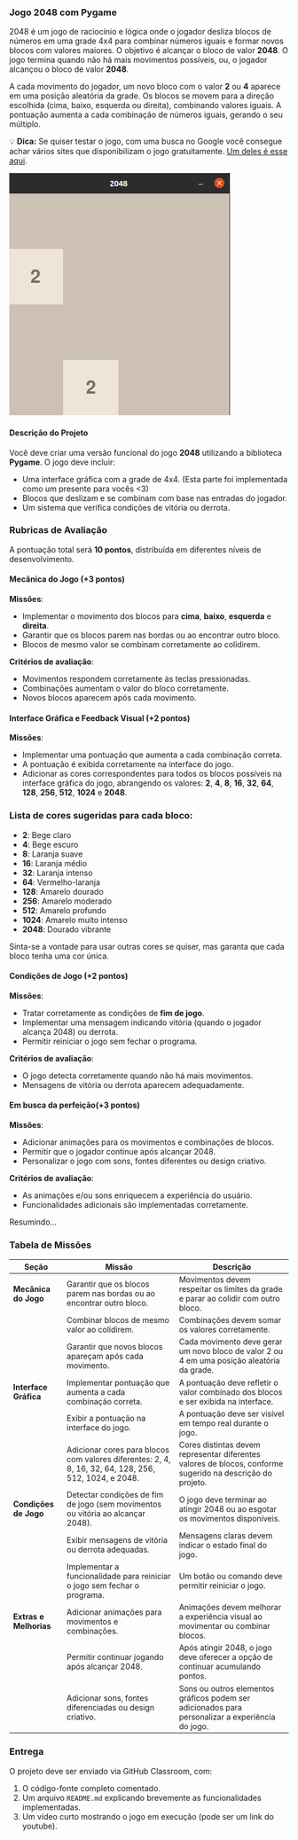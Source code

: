 ### Jogo 2048 com Pygame


2048 é um jogo de raciocínio e lógica onde o jogador desliza blocos de números em uma grade 4x4 para combinar números iguais e formar novos blocos com valores maiores. O objetivo é alcançar o bloco de valor **2048**. O jogo termina quando não há mais movimentos possíveis, ou, o jogador alcançou o bloco de valor **2048**.

A cada movimento do jogador, um novo bloco com o valor **2** ou **4** aparece em uma posição aleatória da grade. Os blocos se movem para a direção escolhida (cima, baixo, esquerda ou direita), combinando valores iguais. A pontuação aumenta a cada combinação de números iguais, gerando o seu múltiplo.

💡 **Dica:**  Se quiser testar o jogo, com uma busca no Google você consegue achar vários sites que disponibilizam o jogo gratuitamente. [Um deles é esse aqui](https://2048game.com/pt/). 



![2048](img/image.png)



#### Descrição do Projeto
Você deve criar uma versão funcional do jogo **2048** utilizando a biblioteca **Pygame**. O jogo deve incluir:
- Uma interface gráfica com a grade de 4x4. (Esta parte foi implementada como um presente para vocês <3)
- Blocos que deslizam e se combinam com base nas entradas do jogador.
- Um sistema que verifica condições de vitória ou derrota.


### Rubricas de Avaliação

A pontuação total será **10 pontos**, distribuída em diferentes níveis de desenvolvimento.

#### Mecânica do Jogo (+3 pontos)  

**Missões**:
- Implementar o movimento dos blocos para **cima**, **baixo**, **esquerda** e **direita**.
- Garantir que os blocos parem nas bordas ou ao encontrar outro bloco.
- Blocos de mesmo valor se combinam corretamente ao colidirem.

**Critérios de avaliação**:
- Movimentos respondem corretamente às teclas pressionadas.
- Combinações aumentam o valor do bloco corretamente.
- Novos blocos aparecem após cada movimento.


#### Interface Gráfica e Feedback Visual (+2 pontos)

**Missões**:

- Implementar uma pontuação que aumenta a cada combinação correta.
- A pontuação é exibida corretamente na interface do jogo.
- Adicionar as cores correspondentes para todos os blocos possíveis na interface gráfica do jogo, abrangendo os valores: **2**, **4**, **8**, **16**, **32**, **64**, **128**, **256**, **512**, **1024** e **2048**.

### Lista de cores sugeridas para cada bloco:
- **2**: Bege claro  
- **4**: Bege escuro  
- **8**: Laranja suave  
- **16**: Laranja médio  
- **32**: Laranja intenso  
- **64**: Vermelho-laranja  
- **128**: Amarelo dourado  
- **256**: Amarelo moderado  
- **512**: Amarelo profundo  
- **1024**: Amarelo muito intenso  
- **2048**: Dourado vibrante

Sinta-se a vontade para usar outras cores se quiser, mas garanta que cada bloco tenha uma cor única.



#### Condições de Jogo (+2 pontos)

**Missões**:
- Tratar corretamente as condições de **fim de jogo**.
- Implementar uma mensagem indicando vitória (quando o jogador alcança 2048) ou derrota.
- Permitir reiniciar o jogo sem fechar o programa.

**Critérios de avaliação**:
- O jogo detecta corretamente quando não há mais movimentos.
- Mensagens de vitória ou derrota aparecem adequadamente.


#### Em busca da perfeição(+3 pontos)

**Missões**:
- Adicionar animações para os movimentos e combinações de blocos.
- Permitir que o jogador continue após alcançar 2048.
- Personalizar o jogo com sons, fontes diferentes ou design criativo.

**Critérios de avaliação**:
- As animações e/ou sons enriquecem a experiência do usuário.
- Funcionalidades adicionais são implementadas corretamente.


Resumindo...
### Tabela de Missões

| **Seção**                  | **Missão**                                                                                                                   | **Descrição**                                                                                                                                           |
|----------------------------|-----------------------------------------------------------------------------------------------------------------------------|---------------------------------------------------------------------------------------------------------------------------------------------------------|
| **Mecânica do Jogo**       | Garantir que os blocos parem nas bordas ou ao encontrar outro bloco.                                                     | Movimentos devem respeitar os limites da grade e parar ao colidir com outro bloco.                                                                      |
|                            |  Combinar blocos de mesmo valor ao colidirem.                                                                             | Combinações devem somar os valores corretamente.                                                                                                        |
|                            | Garantir que novos blocos apareçam após cada movimento.                                                                  | Cada movimento deve gerar um novo bloco de valor 2 ou 4 em uma posição aleatória da grade.                                                              |
| **Interface Gráfica**      | Implementar pontuação que aumenta a cada combinação correta.                                                             | A pontuação deve refletir o valor combinado dos blocos e ser exibida na interface.                                                                      |
|                            |  Exibir a pontuação na interface do jogo.                                                                                  | A pontuação deve ser visível em tempo real durante o jogo.                                                                                              |
|                            | Adicionar cores para blocos com valores diferentes: 2, 4, 8, 16, 32, 64, 128, 256, 512, 1024, e 2048.                     | Cores distintas devem representar diferentes valores de blocos, conforme sugerido na descrição do projeto.                                              |
| **Condições de Jogo**      |  Detectar condições de fim de jogo (sem movimentos ou vitória ao alcançar 2048).                                           | O jogo deve terminar ao atingir 2048 ou ao esgotar os movimentos disponíveis.                                                                           |
|                            | Exibir mensagens de vitória ou derrota adequadas.                                                                        | Mensagens claras devem indicar o estado final do jogo.                                                                                                  |
|                            | Implementar a funcionalidade para reiniciar o jogo sem fechar o programa.                                                | Um botão ou comando deve permitir reiniciar o jogo.                                                                                                     |
| **Extras e Melhorias**     | Adicionar animações para movimentos e combinações.                                                                       | Animações devem melhorar a experiência visual ao movimentar ou combinar blocos.                                                                         |
|                            | Permitir continuar jogando após alcançar 2048.                                                                           | Após atingir 2048, o jogo deve oferecer a opção de continuar acumulando pontos.                                                                         |
|                            | Adicionar sons, fontes diferenciadas ou design criativo.                                                                 | Sons ou outros elementos gráficos podem ser adicionados para personalizar a experiência do jogo.                                                       |




### Entrega
O projeto deve ser enviado via GitHub Classroom, com:

1. O código-fonte completo comentado.
2. Um arquivo `README.md` explicando brevemente as funcionalidades implementadas.
3. Um vídeo curto mostrando o jogo em execução (pode ser um link do youtube).
